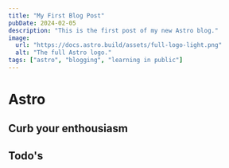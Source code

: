 ```yaml
---
title: "My First Blog Post"
pubDate: 2024-02-05
description: "This is the first post of my new Astro blog."
image:
  url: "https://docs.astro.build/assets/full-logo-light.png"
  alt: "The full Astro logo."
tags: ["astro", "blogging", "learning in public"]
---
```


# Astro

##

## Curb your enthousiasm

## Todo's
